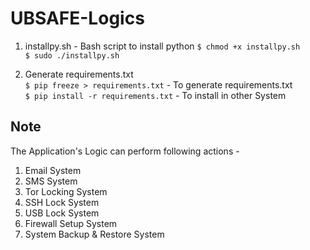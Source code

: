 # UBSAFE-Logics

1. installpy.sh - Bash script to install python
`$ chmod +x installpy.sh`  
`$ sudo ./installpy.sh`

2. Generate requirements.txt  
`$ pip freeze > requirements.txt` - To generate requirements.txt  
`$ pip install -r requirements.txt` - To install in other System

## Note

The Application's Logic can perform following actions -

1. Email System
2. SMS System
3. Tor Locking System
4. SSH Lock System
5. USB Lock System
6. Firewall Setup System
7. System Backup & Restore System
